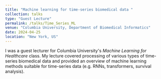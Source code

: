 ```yaml
---
title: "Machine learning for time-series biomedical data "
collection: talks
type: "Guest Lecture"
permalink: /talks/Time_Series_ML
venue: "Columbia University, Department of Biomedical Informatics"
date: 2024-04-25
location: "New York, US"
---
```


I was a guest lecturer for Columbia University's *Machine Learning for Healthcare* class. My lecture covered processing of various types of time-series biomedical data and provided an overview of machine learning methods suitable for time-series data (e.g. RNNs, transformers, survival analysis). 
